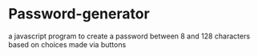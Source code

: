 # Password-generator
a javascript program to create a password between 8 and 128 characters based on choices made via buttons
